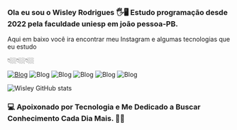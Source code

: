 


### Ola eu sou o Wisley Rodrigues 🖐️🖥️ Estudo programação desde 2022 pela faculdade uniesp em joão pessoa-PB.
Aqui em baixo você ira encontrar meu Instagram e algumas tecnologias que eu estudo 

👇🏼👇🏼👇🏼
  

[![Blog](https://img.shields.io/badge/Instagram-E4405F?style=for-the-badge&logo=instagram&logoColor=white
)](https://www.instagram.com/wisley_uai/)
![Blog](https://img.shields.io/badge/HTML5-E34F26?style=for-the-badge&logo=html5&logoColor=white
)
![Blog](https://img.shields.io/badge/CSS3-1572B6?style=for-the-badge&logo=css3&logoColor=white
)
![Blog](https://img.shields.io/badge/JavaScript-F7DF1E?style=for-the-badge&logo=javascript&logoColor=black
)
![Blog](https://img.shields.io/badge/Python-3776AB?style=for-the-badge&logo=python&logoColor=white
)
![Blog](https://img.shields.io/badge/Java-ED8B00?style=for-the-badge&logo=java&logoColor=white
)


![Wisley GitHub stats](https://github-readme-stats.vercel.app/api?username=Wisleey&show_icons=true&theme=tokyonight)

### 💻 Apoixonado por Tecnologia e Me Dedicado a Buscar Conhecimento Cada Dia Mais. 👋👋

